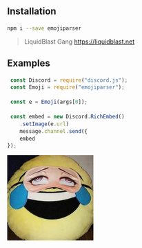 
## Installation

```sh
npm i --save emojiparser
```

> LiquidBlast Gang https://liquidblast.net

## Examples
```js
 const Discord = require("discord.js");
 const Emoji = require("emojiparser");

 const e = Emoji(args[0]);
 
 const embed = new Discord.RichEmbed()
    .setImage(e.url)
    message.channel.send({
    embed
});
```

![OwO](https://raw.githubusercontent.com/DopeDealers/EmojiParser/master/main.jpg)
